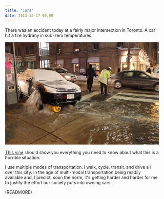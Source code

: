 ```yaml
---
title: "Cars"
date: 2013-12-17 00:00
---
```


There was an accident today at a fairly major intersection in Toronto. A car hit a fire hydrany in sub-zero temperatures.

 ![](/img/import/blog/cars/7A40C87F23494971A108B9B2B795691E.jpg)

[This vine](https://vine.co/v/h0hPem6eVrd) should show you everything you need to know about what this is a horrible situation.

I use multiple modes of transportation. I walk, cycle, transit, and drive all over this city. In the age of multi-modal transportation being readily available and, I predict, soon the norm, it's getting harder and harder for me to justify the effort our society puts into owning cars.

(READMORE)
